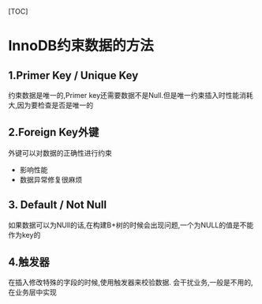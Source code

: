 [TOC]
# InnoDB约束数据的方法
## 1.Primer Key / Unique Key
  约束数据是唯一的,Primer key还需要数据不是Null.但是唯一约束插入时性能消耗大,因为要检查是否是唯一的

## 2.Foreign Key外键
外键可以对数据的正确性进行约束
- 影响性能
- 数据异常修复很麻烦
  
## 3. Default / Not Null
如果数据可以为NUll的话,在构建B+树的时候会出现问题,一个为NULL的值是不能作为key的

## 4.触发器
在插入修改特殊的字段的时候,使用触发器来校验数据.
会干扰业务,一般是不用的,在业务层中实现
